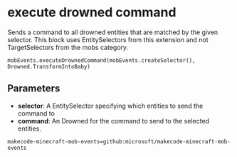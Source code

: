 # execute drowned command

Sends a command to all drowned entities that are matched by the given selector. This
block uses EntitySelectors from this extension and not TargetSelectors from the mobs
category.

```sig
mobEvents.executeDrownedCommand(mobEvents.createSelector(), Drowned.TransformIntoBaby)
```

## Parameters

* **selector**: A EntitySelector specifying which entities to send the command to
* **command**: An Drowned for the command to send to the selected entities.

```package
makecode-minecraft-mob-events=github:microsoft/makecode-minecraft-mob-events
```
